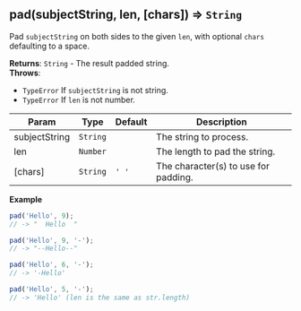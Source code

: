 <a name="pad"></a>

## pad(subjectString, len, [chars]) ⇒ <code>String</code>
Pad `subjectString` on both sides to the given `len`, with optional `chars` defaulting to a space.

**Returns**: <code>String</code> - The result padded string.  
**Throws**:

- <code>TypeError</code> If `subjectString` is not string.
- <code>TypeError</code> If `len` is not number.


| Param | Type | Default | Description |
| --- | --- | --- | --- |
| subjectString | <code>String</code> |  | The string to process. |
| len | <code>Number</code> |  | The length to pad the string. |
| [chars] | <code>String</code> | <code>&#x27; &#x27;</code> | The character(s) to use for padding. |

**Example**  
```js
pad('Hello', 9);
// -> "  Hello  "

pad('Hello', 9, '-');
// -> "--Hello--"

pad('Hello', 6, '-');
// -> '-Hello'

pad('Hello', 5, '-');
// -> 'Hello' (len is the same as str.length)
```
